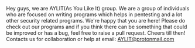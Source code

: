 Hey guys, we are AYLIT(As You Like It) group. We are a group of individuals who are focused on writing programs which helps in pentesting and a lot other security related programs.
We're happy that you are here! Please do check out our programs and if you think there can be something that could be improved or has a bug, feel free to raise a pull request. Cheers till then!
Contacts us for collaboration or help at email: AYLIT@protonmail.com

<!---
AYLIT-crew/AYLIT-crew is a ✨ special ✨ repository because its `README.md` (this file) appears on your GitHub profile.
You can click the Preview link to take a look at your changes.
--->

